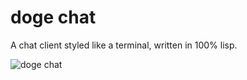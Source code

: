 # doge chat

A chat client styled like a terminal, written in 100% lisp.

![doge chat](https://cloud.githubusercontent.com/assets/5414922/6282194/59403308-b896-11e4-8e8f-808d5fba9e0e.png)
